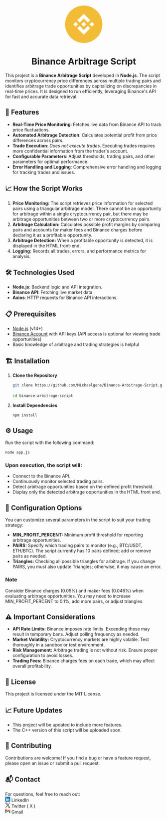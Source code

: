 <p align="center">
  <img src="./images/binance.png" style="border-radius: 50%;" height="120" alt="Binance">
</p>

<h1 align="center">
  Binance Arbitrage Script
</h1>

This project is a **Binance Arbitrage Script** developed in **Node.js**. The script monitors cryptocurrency price differences across multiple trading pairs and identifies arbitrage trade opportunities by capitalizing on discrepancies in real-time prices. It is designed to run efficiently, leveraging Binance's API for fast and accurate data retrieval.

## 🚀 Features

- **Real-Time Price Monitoring**: Fetches live data from Binance API to track price fluctuations.
- **Automated Arbitrage Detection**: Calculates potential profit from price differences across pairs.
- **Trade Execution**: *Does not execute trades*. Executing trades requires more confidential information from the trader's account.
- **Configurable Parameters**: Adjust thresholds, trading pairs, and other parameters for optimal performance.
- **Error Handling and Logging**: Comprehensive error handling and logging for tracking trades and issues.

## 📈 How the Script Works
1. **Price Monitoring:** The script retrieves price information for selected pairs using a triangular arbitrage model. There cannot be an opportunity for arbitrage within a single cryptocurrency pair, but there may be arbitrage opportunities between two or more cryptocurrency pairs.
2. **Arbitrage Calculation:** Calculates possible profit margins by comparing pairs and accounts for maker fees and Binance charges before declaring it as a profitable opportunity.
3. **Arbitrage Detection:** When a profitable opportunity is detected, it is displayed in the HTML front-end.
4. **Logging:** Records all trades, errors, and performance metrics for analysis.

## 🛠️ Technologies Used

- **Node.js**: Backend logic and API integration.
- **Binance API**: Fetching live market data.
- **Axios**: HTTP requests for Binance API interactions.

## 📋 Prerequisites

- [Node.js](https://nodejs.org/) (v14+)
- [Binance Account](https://www.binance.com/) with API keys (API access is optional for viewing trade opportunities)
- Basic knowledge of arbitrage and trading strategies is helpful

## 🏗️ Installation

1. **Clone the Repository**
   ```bash
   git clone https://github.com/Michaelgens/Binance-Arbitrage-Script.git  

   cd binance-arbitrage-script
2. **Install Dependencies**
   ```bash
   npm install
   ```

## ⚙️ Usage
Run the script with the following command:
   ```bash
   node app.js
   ```

### Upon execution, the script will:
- Connect to the Binance API.
- Continuously monitor selected trading pairs.
- Detect arbitrage opportunities based on the defined profit threshold.
- Display only the detected arbitrage opportunities in the HTML front end.


## 📑 Configuration Options
You can customize several parameters in the script to suit your trading strategy:

- **MIN_PROFIT_PERCENT:** Minimum profit threshold for reporting arbitrage opportunities.  
- **PAIRS:** Specify which trading pairs to monitor (e.g., BTC/USDT, ETH/BTC). The script currently has 10 pairs defined; add or remove pairs as needed. 
- **Triangles:** Checking all possible triangles for arbitrage. If you change PAIRS, you must also update Triangles; otherwise, it may cause an error.

### Note
Consider Binance charges (0.05%) and maker fees (0.046%) when evaluating arbitrage opportunities. You may need to increase MIN_PROFIT_PERCENT to 0.1%, add more pairs, or adjust triangles.

## ⚠️ Important Considerations
- **API Rate Limits:** Binance imposes rate limits. Exceeding these may result in temporary bans. Adjust polling frequency as needed.
- **Market Volatility:** Cryptocurrency markets are highly volatile. Test thoroughly in a sandbox or test environment.
- **Risk Management:** Arbitrage trading is not without risk. Ensure proper configuration to avoid losses.
- **Trading Fees:** Binance charges fees on each trade, which may affect overall profitability.  

## 📄 License
This project is licensed under the MIT License.

## 📈 Future Updates
- This project will be updated to include more features.  
- The C++ version of this script will be uploaded soon.

## 🤝 Contributing
Contributions are welcome! If you find a bug or have a feature request, please open an issue or submit a pull request.

## 📬 Contact
For questions, feel free to reach out:  
[![LinkedIn](./images/linkedin.png)](https://www.linkedin.com/in/michael-genesis-ii-68835a195?trk=contact-info) LinkedIn  
[![Twitter](./images/twitter.png)](https://x.com/MichaelGen4521) Twitter ( X )  
[![Email](./images/gmail.png)](mailto:michaelgenesis26@gmail.com) Gmail